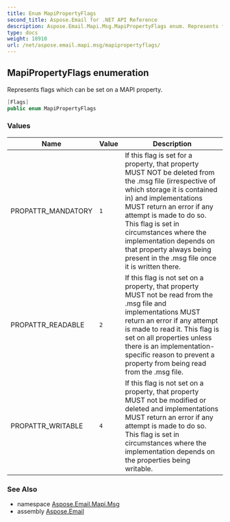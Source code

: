 ```yaml
---
title: Enum MapiPropertyFlags
second_title: Aspose.Email for .NET API Reference
description: Aspose.Email.Mapi.Msg.MapiPropertyFlags enum. Represents flags which can be set on a MAPI property
type: docs
weight: 18910
url: /net/aspose.email.mapi.msg/mapipropertyflags/
---
```

## MapiPropertyFlags enumeration

Represents flags which can be set on a MAPI property.

```csharp
[Flags]
public enum MapiPropertyFlags
```

### Values

| Name | Value | Description |
| --- | --- | --- |
| PROPATTR_MANDATORY | `1` | If this flag is set for a property, that property MUST NOT be deleted from the .msg file (irrespective of which storage it is contained in) and implementations MUST return an error if any attempt is made to do so. This flag is set in circumstances where the implementation depends on that property always being present in the .msg file once it is written there. |
| PROPATTR_READABLE | `2` | If this flag is not set on a property, that property MUST not be read from the .msg file and implementations MUST return an error if any attempt is made to read it. This flag is set on all properties unless there is an implementation-specific reason to prevent a property from being read from the .msg file. |
| PROPATTR_WRITABLE | `4` | If this flag is not set on a property, that property MUST not be modified or deleted and implementations MUST return an error if any attempt is made to do so. This flag is set in circumstances where the implementation depends on the properties being writable. |

### See Also

* namespace [Aspose.Email.Mapi.Msg](../../aspose.email.mapi.msg/)
* assembly [Aspose.Email](../../)


